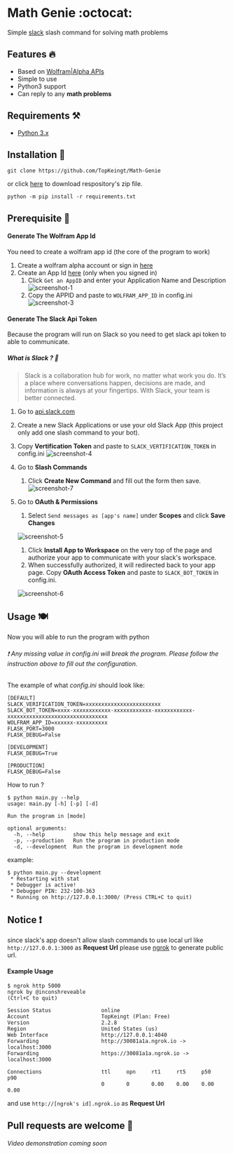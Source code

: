 # Math Genie :octocat: 
Simple [slack](https://slack.com) slash command for solving math problems

## Features :fire:

* Based on [Wolfram|Alpha APIs](http://products.wolframalpha.com/api/)
* Simple to use
* Python3 support
* Can reply to any __math problems__

## Requirements :hammer_and_pick:

* [Python 3.x](https://www.python.org/downloads/)

## Installation :wrench:

```git
git clone https://github.com/TopKeingt/Math-Genie
```
or click [here](https://github.com/TopKeingt/Math-Genie/archive/master.zip) to download respository's zip file.
```
python -m pip install -r requirements.txt
```


## Prerequisite :hammer:

#### Generate The Wolfram App Id
You need to create a wolfram app id (the core of the program to work)
1. Create a wolfram alpha account or sign in [here](https://account.wolfram.com/auth/sign-in)
1. Create an App Id [here](http://developer.wolframalpha.com/portal/myapps/index.html) (only when you signed in)
    1. Click `Get an AppID` and enter your Application Name and Description
    ![screenshot-1](https://user-images.githubusercontent.com/25674728/52746101-c6584780-2fae-11e9-86ac-55644280857f.png)
    1. Copy the APPID and paste to `WOLFRAM_APP_ID` in config.ini
    ![screenshot-3](https://user-images.githubusercontent.com/25674728/52746130-d07a4600-2fae-11e9-83e6-ed0c9a668f83.png)
#### Generate The Slack Api Token
Because the program will run on Slack so you need to get slack api token to able to communicate. 
##### What is Slack ? :pencil:  
> Slack is a collaboration hub for work, no matter what work you do. It’s a place where conversations happen, decisions are made, and information is always at your fingertips. With Slack, your team is better connected.
1. Go to [api.slack.com](https://api.slack.com)
1. Create a new Slack Applications or use your old Slack App (this project only add one slash command to your bot).
1. Copy __Vertification Token__ and paste to `SLACK_VERTIFICATION_TOKEN` in config.ini
    ![screenshot-4](https://user-images.githubusercontent.com/25674728/52746136-d4a66380-2fae-11e9-8317-7b03eade40ce.png)
1. Go to __Slash Commands__
    1. Click __Create New Command__ and fill out the form then save.
      ![screenshot-7](https://user-images.githubusercontent.com/25674728/52746825-74b0bc80-2fb0-11e9-90dd-10ae73ace4c5.png)
1. Go to __OAuth & Permissions__
    1. Select `Send messages as [app's name]` under __Scopes__ and click __Save Changes__
    
    ![screenshot-5](https://user-images.githubusercontent.com/25674728/52746154-d96b1780-2fae-11e9-83f6-40d34784b7c7.png)
    1. Click __Install App to Workspace__ on the very top of the page and authorize your app to communicate with your slack's workspace.
    1. When successfully authorized, it will redirected back to your app page. Copy __OAuth Access Token__ and paste to `SLACK_BOT_TOKEN` in config.ini.
    
    ![screenshot-6](https://user-images.githubusercontent.com/25674728/52746158-db34db00-2fae-11e9-933a-f5d08272e0bc.png)
  
## Usage :plate_with_cutlery:

Now you will able to run the program with python
###### :exclamation: Any missing value in config.ini will break the program. Please follow the instruction above to fill out the configuration.
The example of what *config.ini* should look like:
```
[DEFAULT]
SLACK_VERIFICATION_TOKEN=xxxxxxxxxxxxxxxxxxxxxxxx
SLACK_BOT_TOKEN=xxxx-xxxxxxxxxxxx-xxxxxxxxxxxx-xxxxxxxxxxxx-xxxxxxxxxxxxxxxxxxxxxxxxxxxxxxxx
WOLFRAM_APP_ID=xxxxxx-xxxxxxxxxx
FLASK_PORT=3000
FLASK_DEBUG=False

[DEVELOPMENT]
FLASK_DEBUG=True

[PRODUCTION]
FLASK_DEBUG=False
```
How to run ?
```
$ python main.py --help
usage: main.py [-h] [-p] [-d]

Run the program in [mode]

optional arguments:
  -h, --help         show this help message and exit
  -p, --production   Run the program in production mode
  -d, --development  Run the program in development mode
```
example: 
```
$ python main.py --development
 * Restarting with stat
 * Debugger is active!
 * Debugger PIN: 232-100-363
 * Running on http://127.0.0.1:3000/ (Press CTRL+C to quit)
```

## Notice :exclamation:
since slack's app doesn't allow slash commands to use local url like `http://127.0.0.1:3000` as __Request Url__ please use [ngrok](https://ngrok.com/) to generate public url.
#### Example Usage
```
$ ngrok http 5000
ngrok by @inconshreveable                                                                               (Ctrl+C to quit)

Session Status                online
Account                       TopKeingt (Plan: Free)
Version                       2.2.8
Region                        United States (us)
Web Interface                 http://127.0.0.1:4040
Forwarding                    http://30081a1a.ngrok.io -> localhost:3000
Forwarding                    https://30081a1a.ngrok.io -> localhost:3000

Connections                   ttl     opn     rt1     rt5     p50     p90
                              0       0       0.00    0.00    0.00    0.00
```
and use `http://[ngrok's id].ngrok.io` as __Request Url__

## Pull requests are welcome :mag_right:
###### Video demonstration coming soon
